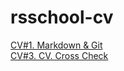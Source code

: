 # rsschool-cv
[CV#1. Markdown & Git](https://izuymka.github.io/rsschool-cv/cv)<br>
[CV#3. CV. Cross Check](https://izuymka.github.io/rsschool-cv/)